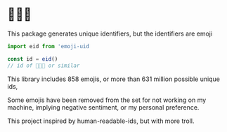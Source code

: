 # 💯💜🎉

This package generates unique identifiers, but the identifiers are emoji

```javascript
import eid from 'emoji-uid

const id = eid()
// id of 💯💜🎉 or similar
```

This library includes 858 emojis, or more than 631 million possible unique ids,

Some emojis have been removed from the set for not working on my machine, implying negative sentiment, or my personal preference.

This project inspired by human-readable-ids, but with more troll.

